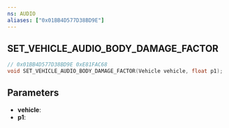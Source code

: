 ```yaml
---
ns: AUDIO
aliases: ["0x01BB4D577D38BD9E"]
---
```

## SET_VEHICLE_AUDIO_BODY_DAMAGE_FACTOR

```c
// 0x01BB4D577D38BD9E 0xE81FAC68
void SET_VEHICLE_AUDIO_BODY_DAMAGE_FACTOR(Vehicle vehicle, float p1);
```

## Parameters
* **vehicle**: 
* **p1**: 

